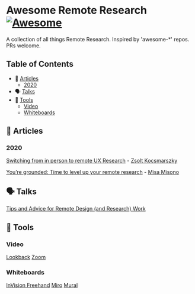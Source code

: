 # Awesome Remote Research [![Awesome](https://awesome.re/badge.svg)](https://awesome.re)
A collection of all things Remote Research. Inspired by 'awesome-*' repos. PRs welcome.

## Table of Contents

- 📝 [Articles](#-articles)
  - [2020](#2020)
- 🗣 [Talks](#-talks)
- 🧰 [Tools](#-tools)
  - [Video](#video)
  - [Whiteboards](#whiteboards)

## 📝 Articles

### 2020

[Switching from in person to remote UX Research](https://www.hellopingpong.com/blog/switching-from-in-person-to-remote-ux-research-in-the-time-of-coronavirus) - [Zsolt Kocsmarszky](https://twitter.com/kocsmy)

[You’re grounded: Time to level up your remote research](https://medium.com/@misamisono/youre-grounded-time-to-level-up-your-remote-research-dbac3e63fadb) - [Misa Misono](https://twitter.com/misamisono)

## 🗣 Talks

[Tips and Advice for Remote Design (and Research) Work](https://vimeo.com/397237913)

## 🧰 Tools

### Video

[Lookback](https://lookback.io/)
[Zoom](https://zoom.us/)

### Whiteboards

[InVision Freehand](https://www.invisionapp.com/feature/freehand)
[Miro](https://miro.com/)
[Mural](https://mural.co/)
